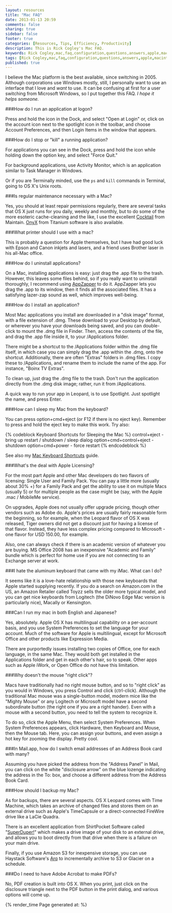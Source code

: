```yaml
---
layout: resources
title: "Mac FAQ"
date: 2013-01-13 20:59
comments: false
sharing: true
sidebar: false
footer: true
categories: [Resources, Tips, Efficiency, Productivity]
description: This is Rick Cogley's Mac FAQ.
keywords: Rick Cogley,mac,faq,configuration,questions,answers,apple,macintosh
tags: [Rick Cogley,mac,faq,configuration,questions,answers,apple,macintosh]
published: true
---
```

I believe the Mac platform is the best available, since switching in 2005. Although corporations use Windows mostly, still, I personally want to use an interface that I love and _want_ to use. It can be confusing at first for a user switching from Microsoft Windows, so I put together this FAQ. _I hope it helps someone._ 

###How do I run an application at logon?

Press and hold the icon in the Dock, and select "Open at Login" or, click on the account icon next to the spotlight icon in the toolbar, and choose Account Preferences, and then Login Items in the window that appears. 

###How do I stop or "kill" a running application?

For applications you can see in the Dock, press and hold the icon while holding down the option key, and select "Force Quit." 

For background applications, use Activity Monitor, which is an application similar to Task Manager in Windows. 

Or if you are Terminally minded, use the `ps` and `kill` commands in Terminal, going to OS X's Unix roots. 

###Is regular maintenance necessary with a Mac?

Yes, you should at least repair permissions regularly, there are several tasks that OS X just runs for you daily, weekly and monthly, but to do some of the more esoteric cache-cleaning and the like, I use the excellent [Cocktail](http://www.maintain.se/cocktail) from Maintain. [OnyX](http://www.titanium.free.fr/downloadonyx.php) from Titanium software is also available. 

###What printer should I use with a mac?

This is probably a question for Apple themselves, but I have had good luck with Epson and Canon inkjets and lasers, and a friend uses Brother laser in his all-Mac office. 

###How do I uninstall applications?

On a Mac, installing applications is easy: just drag the .app file to the trash. However, this leaves some files behind, so if you really want to uninstall thoroughly, I recommend using [AppZapper](http://www.appzapper.com/) to do it. AppZapper lets you drag the .app to its window, then it finds all the associated files. It has a satisfying lazer-zap sound as well, which improves well-being. 

###How do I install an application?

Most Mac applications you install are downloaded in a "disk image" format, with a file extension of .dmg. These download to your Desktop by default, or wherever you have your downloads being saved, and you can double-click to mount the .dmg file in Finder. Then, access the contents of the file, and drag the .app file inside it, to your /Applications folder. 

There might be a shortcut to the /Applications folder within the .dmg file itself, in which case you can simply drag the .app within the .dmg, onto the shortcut. Additionally, there are often "Extras" folders in .dmg files. I copy these to /Applications, and rename them to include the name of the app. For instance, "Boinx TV Extras". 

To clean up, just drag the .dmg file to the trash. Don't run the application directly from the .dmg disk image; rather, run it from /Applications. 

A quick way to run your app in Leopard, is to use Spotlight. Just spotlight the name, and press Enter. 

###How can I sleep my Mac from the keyboard?

You can press option+cmd+eject (or F12 if there is no eject key). Remember to press and hold the eject key to make this work. Try also: 

{% codeblock Keyboard Shortcuts for Sleeping the Mac %}
control+eject - bring up restart / shutdown / sleep dialog 
option+cmd+control+eject - shutdown 
option+cmd+power - force restart 
{% endcodeblock %} 

See also my [Mac Keyboard Shortcuts](/resources/rick-cogley-keyboard-shortcuts) guide. 

###What's the deal with Apple Licensing?

For the most part Apple and other Mac developers do two flavors of licensing: Single User and Family Pack. You can pay a little more (usually about 30% +) for a Family Pack and get the ability to use it on multiple Macs (usually 5) or for multiple people as the case might be (say, with the Apple .mac / MobileMe service). 

On upgrades, Apple does not usually offer upgrade pricing, though other vendors such as Adobe do. Apple's prices are usually fairly reasonable form the beginning, so for example, when the Leopard flavor of OS X was released, Tiger owners did not get a discount just for having a license of that flavor. Instead, they have less complex pricing compared to Microsoft - one flavor for USD 150.00, for example. 

Also, one can always check if there is an academic version of whatever you are buying. MS Office 2008 has an inexpensive "Academic and Family" bundle which is perfect for home use if you are not connecting to an Exchange server at work. 

###I hate the aluminum keyboard that came with my iMac. What can I do?

It seems like it is a love-hate relationship with those new keyboards that Apple started supplying recently. If you do a search on Amazon.com in the US, an Amazon Retailer called Toyzz sells the older more typical model, and you can get nice keyboards from Logitech (the DiNovo Edge Mac version is particularly nice), Macally or Kensington. 

###Can I run my mac in both English and Japanese?

Yes, absolutely. Apple OS X has multilingual capability on a per-account basis, and you use System Preferences to set the language for your account. Much of the software for Apple is multilingual, except for Microsoft Office and other products like Expression Media. 

There are purportedly issues installing two copies of Office, one for each language, in the same Mac. They would both get installed in the Applications folder and get in each other's hair, so to speak. Other apps such as Apple iWork, or Open Office do not have this limitation. 

###Why doesn't the mouse "right click"?

Macs have traditionally had no right mouse button, and so to "right click" as you would in Windows, you press Control and click (ctrl-click). Although the traditional Mac mouse was a single-button model, modern mice like the "Mighty Mouse" or any Logitech or Microsoft model have a second subordinate button (the right one if you are a right hander). Even with a mouse with a second button, you need to tell the system to recognize it. 

To do so, click the Apple Menu, then select System Preferences. When System Preferences appears, click Hardware, then Keyboard and Mouse, then the Mouse tab. Here, you can assign your buttons, and even assign a hot key for zooming the display. Pretty cool. 

###In Mail.app, how do I switch email addresses of an Address Book card with many?

Assuming you have picked the address from the "Address Panel" in Mail, you can click on the white "disclosure arrow" on the blue lozenge indicating the address in the To: box, and choose a different address from the Address Book Card. 

###How should I backup my Mac?

As for backups, there are several aspects. OS X Leopard comes with Time Machine, which takes an archive of changed files and stores them on an external drive such as Apple's TimeCapsule or a direct-connected FireWire drive like a LaCie Quadra. 

There is an excellent application from ShirtPocket Software called "[SuperDuper!](http://www.shirt-pocket.com/SuperDuper/)" which makes a drive image of your disk to an external drive, and allows you to boot directly from that drive when there is a failure on your main drive. 

Finally, if you use Amazon S3 for inexpensive storage, you can use Haystack Software's [Arq](http://www.haystacksoftware.com/arq/) to incrementally archive to S3 or Glacier on a schedule. 

###Do I need to have Adobe Acrobat to make PDFs?

No, PDF creation is built into OS X. When you print, just click on the disclosure triangle next to the PDF button in the print dialog, and various options will come up.

{% render_time Page generated at: %}